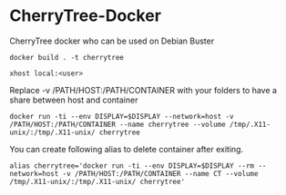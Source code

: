 # CherryTree-Docker
CherryTree docker who can be used on Debian Buster

`docker build . -t cherrytree`

`xhost local:<user>`

Replace -v /PATH/HOST:/PATH/CONTAINER with your folders to have a share between host and container

`docker run -ti --env DISPLAY=$DISPLAY --network=host -v /PATH/HOST:/PATH/CONTAINER --name cherrytree --volume /tmp/.X11-unix/:/tmp/.X11-unix/ cherrytree`

You can create following alias to delete container after exiting.

`alias cherrytree='docker run -ti --env DISPLAY=$DISPLAY --rm --network=host -v /PATH/HOST:/PATH/CONTAINER --name CT --volume /tmp/.X11-unix/:/tmp/.X11-unix/ cherrytree'`
